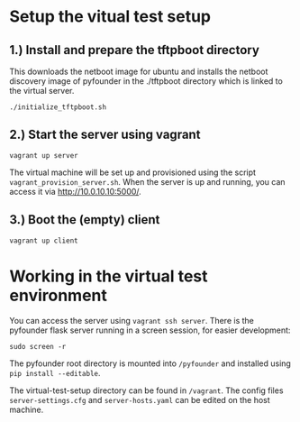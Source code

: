 # Setup the vitual test setup

## 1.) Install and prepare the tftpboot directory

This downloads the netboot image for ubuntu and installs the
netboot discovery image of pyfounder in the ./tftpboot directory
which is linked to the virtual server.

```
./initialize_tftpboot.sh
```

## 2.) Start the server using vagrant

```
vagrant up server
```

The virtual machine will be set up and provisioned using the script
`vagrant_provision_server.sh`. When the server is up and running, you can access it via
<http://10.0.10.10:5000/>.

## 3.) Boot the (empty) client

```
vagrant up client
```

# Working in the virtual test environment

You can access the server using `vagrant ssh server`. There is the pyfounder flask server running in a screen session, for easier development:
```
sudo screen -r
```

The pyfounder root directory is mounted into `/pyfounder` and installed using `pip install --editable`.

The virtual-test-setup directory can be found in `/vagrant`. The config files `server-settings.cfg` and `server-hosts.yaml` can be edited on the host machine.
